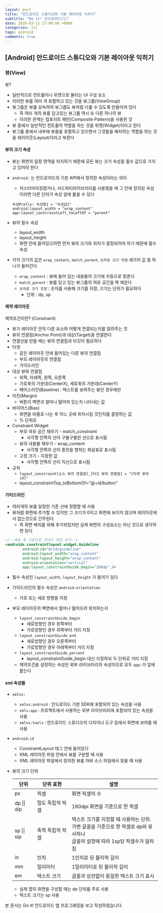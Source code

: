 ```yaml
---
layout: post
title: "안드로이드 스튜디오와 기본 레이아웃 익히기"
subtitle: "Do it! 안드로이드(1)"
date: 2020-03-11 17:00:00 +0900
categories: til
tags: android
comments: true
---
```




## [Android] 안드로이드 스튜디오와 기본 레이아웃 익히기

### 뷰(View)

뷰?

- 일반적으로 컨트롤이나 위젯으로 불리는 UI 구성 요소
- 이러한 뷰를 여러 개 포함하고 있는 것을 뷰그룹(ViewGroup)
- 뷰그룹은 뷰를 상속하여 뷰그릅도 뷰처럼 다룰 수 있도록 만들어져 있다
  - 즉 여러 개의 뷰를 담고있는 뷰그룹 역시 또 다른 하나의 뷰
  - 이러한 관계는 컴포지트 패턴(Composite Pattern)을 사용한 것
- 뷰 중에서 일반적인 컨트롤의 역할을 하는 것을 위젯(Widget)이라고 한다
- 뷰그룹 중에서 내부에 뷰들을 포함하고 있으면서 그것들을 배치하는 역할을 하는 것을 레이아웃(Layout)이라고 부른다



#### 뷰의 크기 속성

- 뷰는 화면의 일정 영역을 차지하기 때문에 모든 뷰는 크기 속성을 필수 값으로 가지고 있어야 한다

- `android:` 는 안드로이드의 기본 API에서 정의한 속성이라는 의미

  - 커스터마이징했거나, 서드파티라이브러리를 사용했을 때 그 안에 정의된 속성이라면 다른 단어가 속성 앞에 붙을 수 있다

  ```
  속성Prefix: 속성명1 = "속성값1"
  android:layout_width = "wrap_content"
  app:layout_constraintLeft_toLeftOf = "parent"
  ```

- 뷰의 필수 속성

  - layout_width
  - layout_height
  - 화면 안에 들어있으려면 먼저 뷰의 크기와 위치가 결정되어야 하기 때문에 필수 속성

- 각각 크기의 값은 `wrap_content`, `match_parent`, `숫자로 크기 지정` 세가지 값 중 하나가 들어간다

  - `wrap_content` : 뷰에 들어 있는 내용물의 크기에 자동으로 맞춘다
  - `match_parent` : 뷰를 담고 있는 뷰그룹의 여유 공간을 꽉 채운다
  - `숫자로 크기 조정` : 숫자를 사용해 크기를 지정, 크기는 단위가 필요하다
    - 단위 : dp, sp



#### 제약 레이아웃

제약조건이란? (Constraint)

- 뷰가 레이아웃 안의 다른 요소와 어떻게 연결되는지를 알려주는 것
- 뷰의 연결점(Anchor Point)과 대상(Target)을 연결한다
- 연결선을 만들 때는 뷰의 연결점과 타깃이 필요하다
- 타겟
  - 같은 레이아웃 안에 들어있는 다른 뷰의 연결점
  - 부모 레이아웃의 연결점
  - 가이드라인
- 대상 뷰와 연결점
  - 위쪽, 아래쪽, 왼쪽, 오른쪽
  - 가로축의 가운데(CenterX), 세로축의 가운데(CenterY)
  - 베이스라인(Baseline) : 텍스트를 보여주는 뷰인 경우에만
- 마진(Margin)
  - 버튼이 벽면과 얼마나 떨어져 있는지 나타내는 값
- 바이어스(Bias)
  - 화면을 비율로 나눈 후 어느 곳에 위치시킬 것인지를 결정하는 값
  - % 단위로
- Constraint Widget
  - 부모 여유 공간 채우기 - match_constraint
    - 사각형 안쪽의 선이 구불구불한 선으로 표시됨
  - 뷰의 내용물 채우기 - wrap_content
    - 사각형 안쪽의 선이 중앙을 향하는 화살표로 표시됨
  - 고정 크기 - 지정한 값
    - 사각형 안쪽의 선이 직선으로 표시됨
- 규칙
  - `layout_constraint[소스 뷰의 연결점]_[타깃 뷰의 연결점] = "[타겟 뷰의 id]"`
  - layout_constraintTop_toBottomOf="@+id/button"



#### 가이드라인

- 여러개의 뷰를 일정한 기준 선에 정렬할 때 사용
- 뷰처럼 화면에 추가할 수 있지만 그 크기가 0이고 화면에 보이지 않으며 레이아웃에서 없는것으로 간주된다
  - 즉 화면 배치를 위해 추가되었지만 실제 화면의 구성요소는 아닌 것으로 생각하면 된다

```xml
<!--세로 축 기준으로 가이드 라인 추가-->
<androidx.constraintlayout.widget.Guideline
        android:id="@+id/guideline"
        android:layout_width="wrap_content"
        android:layout_height="wrap_content"
        android:orientation="vertical"
        app:layout_constraintGuide_begin="100dp" />
```

- 필수 속성인 `layout_width`, `layout_height` 가 들어가 있다
- 가이드라인의 필수 속성은 `android:orientation`
  - 가로 또는 세로 방향을 지정

- 부모 레이아웃의 벽면에서 얼마나 떨어뜨려 위치하는지
  - `layout_constraintGuide_begin` 
    - 세로방향인 경우 왼쪽부터
    - 가로방향인 경우 위쪽부터 거리 지정
  - `layout_constraintGuide_end`
    - 세로방향인 경우 오른쪽부터
    - 가로방향인 경우 아래쪽부터 거리 지정
  - `layout_constraintGuide_percent`
    - layout_constraintGuide_begin 대신 지정하되 % 단위로 거리 지정
  - 제약조건을 설정하는 속성은 외부 라이브러리의 속성이므로 모두 `app:`가 앞에 붙는다



#### xml 속성들

- `xmlns:`
  - `xmlns:android` : 안드로이드 기본 SDK에 포함되어 있는 속성을 사용
  - `xmls:app` : 프로젝트에서 사용하는 외부 라이브러리에 포함되어 있는 속성을 사용
  - `xmlns:tools` : 안드로이드 스튜디오의 디자이너 도구 등에서 화면에 보여줄 때 사용

- `android:id` 
  - ConstraintLayout 태그 안에 들어있다
  - XML 레이아웃 파일 안에서 뷰를 구분할 때 사용
  - XML 레이아웃 파일에서 정의한 뷰를 자바 소스 파일에서 찾을 때 사용

- 뷰의 크기 단위

  | 단위        | 단위 표현        | 설명                                                         |
  | ----------- | ---------------- | ------------------------------------------------------------ |
  | px          | 픽셀             | 화면 픽셀의 수                                               |
  | dp \|\| dip | 밀도 독립적 픽셀 | 160dpi 화면을 기준으로 한 픽셀                               |
  | sp \|\| sip | 축척 독립적 픽셀 | 텍스트 크기를 지정할 때 사용하는 단위.<br>가변 글꼴을 기준으로 한 픽셀로 dp와 유사하나 <br>글꼴의 설정에 따라 1sp당 픽셀수가 달라짐 |
  | in          | 인치             | 1인치로 된 물리적 길이                                       |
  | mm          | 밀리미터         | 1밀리미터로 된 물리적 길이                                   |
  | em          | 텍스트 크기      | 글꼴과 상관없이 동일한 텍스트 크기 표시                      |

  - 실제 앱의 화면을 구성할 때는 dp 단위를 주로 사용
  - 텍스트 크기는 sp 사용





본 문서는 Do it! 안드로이드 앱 프로그래밍을 보고 작성하였습니다.